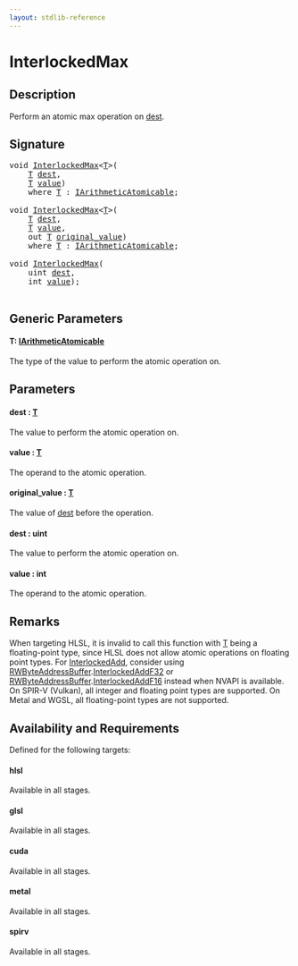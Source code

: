 ```yaml
---
layout: stdlib-reference
---
```


# InterlockedMax

## Description

Perform an atomic max operation on <span class='code'><a href="interlockedmax-0b.md#decl-dest" class="code_param">dest</a></span>.



## Signature 

<pre>
<span class="code_keyword">void</span> <a href="interlockedmax-0b.md">InterlockedMax</a>&lt;<a href="interlockedmax-0b.md#typeparam-T" class="code_type">T</a>&gt;(
    <a href="interlockedmax-0b.md#typeparam-T" class="code_type">T</a> <a href="interlockedmax-0b.md#decl-dest" class="code_param">dest</a>,
    <a href="interlockedmax-0b.md#typeparam-T" class="code_type">T</a> <a href="interlockedmax-0b.md#decl-value" class="code_param">value</a>)
    <span class='code_keyword'>where</span> <a href="interlockedmax-0b.md#typeparam-T" class="code_type">T</a> : <a href="../interfaces/iarithmeticatomicable-01b/index.md" class="code_type">IArithmeticAtomicable</a>;

<span class="code_keyword">void</span> <a href="interlockedmax-0b.md">InterlockedMax</a>&lt;<a href="interlockedmax-0b.md#typeparam-T" class="code_type">T</a>&gt;(
    <a href="interlockedmax-0b.md#typeparam-T" class="code_type">T</a> <a href="interlockedmax-0b.md#decl-dest" class="code_param">dest</a>,
    <a href="interlockedmax-0b.md#typeparam-T" class="code_type">T</a> <a href="interlockedmax-0b.md#decl-value" class="code_param">value</a>,
    <span class="code_keyword">out</span> <a href="interlockedmax-0b.md#typeparam-T" class="code_type">T</a> <a href="interlockedmax-0b.md#decl-original_value" class="code_param">original_value</a>)
    <span class='code_keyword'>where</span> <a href="interlockedmax-0b.md#typeparam-T" class="code_type">T</a> : <a href="../interfaces/iarithmeticatomicable-01b/index.md" class="code_type">IArithmeticAtomicable</a>;

<span class="code_keyword">void</span> <a href="interlockedmax-0b.md">InterlockedMax</a>(
    <span class="code_keyword">uint</span> <a href="interlockedmax-0b.md#decl-dest" class="code_param">dest</a>,
    <span class="code_keyword">int</span> <a href="interlockedmax-0b.md#decl-value" class="code_param">value</a>);

</pre>

## Generic Parameters

####  <a id="typeparam-T"></a>T: [IArithmeticAtomicable](../interfaces/iarithmeticatomicable-01b/index.md)
The type of the value to perform the atomic operation on.


## Parameters

####  <a id="decl-dest"></a>dest  : [T](interlockedmax-0b.md#typeparam-T)
The value to perform the atomic operation on.

####  <a id="decl-value"></a>value  : [T](interlockedmax-0b.md#typeparam-T)
The operand to the atomic operation.

####  <a id="decl-original_value"></a>original\_value  : [T](interlockedmax-0b.md#typeparam-T)
The value of <span class='code'><a href="interlockedmax-0b.md#decl-dest" class="code_param">dest</a></span> before the operation.

####  <a id="decl-dest"></a>dest  : uint
The value to perform the atomic operation on.

####  <a id="decl-value"></a>value  : int
The operand to the atomic operation.


## Remarks
When targeting HLSL, it is invalid to call this function with <span class='code'><a href="interlockedmax-0b.md#typeparam-T" class="code_type">T</a></span> being a floating-point type, since
HLSL does not allow atomic operations on floating point types. For <span class='code'><a href="interlockedadd-0b.md">InterlockedAdd</a></span>, consider using
<span class='code'><a href="../types/rwbyteaddressbuffer-0126d/index.md" class="code_type">RWByteAddressBuffer</a>.<a href="../types/rwbyteaddressbuffer-0126d/interlockedaddf32-0be.md">InterlockedAddF32</a></span> or <span class='code'><a href="../types/rwbyteaddressbuffer-0126d/index.md" class="code_type">RWByteAddressBuffer</a>.<a href="../types/rwbyteaddressbuffer-0126d/interlockedaddf16-0be.md">InterlockedAddF16</a></span> instead when NVAPI is available.
On SPIR-V (Vulkan), all integer and floating point types are supported.
On Metal and WGSL, all floating-point types are not supported.


## Availability and Requirements

Defined for the following targets:

#### hlsl
Available in all stages.

#### glsl
Available in all stages.

#### cuda
Available in all stages.

#### metal
Available in all stages.

#### spirv
Available in all stages.




<script>
// Fix .md links to .html when on ReadTheDocs
if (window.location.hostname.includes('readthedocs') || 
    window.location.hostname.includes('rtfd.io')) {
  document.addEventListener('DOMContentLoaded', function() {
    const links = document.querySelectorAll('a');
    links.forEach(link => {
      if (link.getAttribute('href') && link.getAttribute('href').endsWith('.md')) {
        link.href = link.href.replace(/\.md($|#|\?)/, '.html$1');
      }
    });
  });
}
</script>
